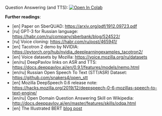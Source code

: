 Question Answering (and TTS):
[![Open In Colab](https://colab.research.google.com/assets/colab-badge.svg)](https://colab.research.google.com/github/girafe-ai/ml-mipt/blob/22f_binpord/week1_06_Question_Answering/practice_question_answering_and_tts.ipynb)

**Further readings**:

- [en] Paper on SberQUAD: https://arxiv.org/pdf/1912.09723.pdf
- [ru] GPT-3 for Russian language:
  https://habr.com/ru/company/sberbank/blog/524522/
- [ru] Voice cloning: https://habr.com/ru/post/465941/
- [en] Tacotron 2 demo by NVIDIA:
  https://pytorch.org/hub/nvidia_deeplearningexamples_tacotron2/
- [en] Voice datasets by Mozilla: https://voice.mozilla.org/ru/datasets
- [en/ru] DeepPavlov links on ASR and TTS:
  https://docs.deeppavlov.ai/en/0.9.1/features/models/nemo.html
- [en/ru] Russian Open Speech To Text (STT/ASR) Dataset:
  https://github.com/snakers4/open_stt
- [en] Mozilla DeepSpeech 0.6 release note:
  https://hacks.mozilla.org/2019/12/deepspeech-0-6-mozillas-speech-to-text-engine/
- [en/ru] Open Domain Question Answering Skill on Wikipedia:
  http://docs.deeppavlov.ai/en/master/features/skills/odqa.html
- [en] The Illustrated BERT
  [blog post](http://jalammar.github.io/illustrated-bert/)
